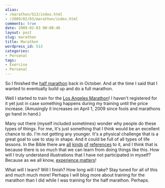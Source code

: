 ```yaml
---
alias:
- /marathon/513/index.html
- /2009/02/03/marathon/index.html
comments: true
date: 2009-02-03 00:08:46
layout: post
slug: marathon
title: Marathon
wordpress_id: 513
categories:
- Personal
tags:
- Exercise
- Personal
---
```


So I finished the [half marathon](http://www.goingthewongway.com/2008/10/15/half-marathon/) back in October.  And at the time I said that I wanted to eventually build up and do a full marathon.

Well I started to train for the [Los Angeles Marathon](http://www.lamarathon.com/)!  I haven't registered for it yet just in case something happens during my training until the price increase.  (Amusingly it increases on April 1, 2009 since fools and marathons go hand in hand.)  

Many out there (myself included sometimes) wonder why people do these types of things.  For me, it's just something that I think would be an excellent chance to do.  I'm not getting any younger.  It's a physical challenge that is a great goal to use to stay in shape.  And it could be full of all types of life lessons.  In the Bible there are [all](http://www.biblegateway.com/passage/?search=2%20Timothy%204:6-8;&version=49;) [kinds](http://www.biblegateway.com/passage/?search=Isaiah%2040:28-31;&version=49;) [of](http://www.biblegateway.com/passage/?search=Hebrews%2012:1-2;&version=49;) [references](http://www.biblegateway.com/passage/?search=1%20Corinthians%209:24-26;&version=49;) to it, and I think that is because there is so much that we can learn from doing things like this.  How will I truly understand illustrations that I have not participated in myself?  Because as we all know, [experience matters](http://www.goingthewongway.com/2008/10/01/experience-matters/)!

What will I learn?  Will I finish?  How long will I take?  Stay tuned for all of this and much much more!  Perhaps I will blog more about training for the marathon than I did while I was training for the half marathon.  Perhaps.
